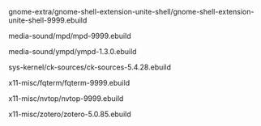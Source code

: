 gnome-extra/gnome-shell-extension-unite-shell/gnome-shell-extension-unite-shell-9999.ebuild

media-sound/mpd/mpd-9999.ebuild

media-sound/ympd/ympd-1.3.0.ebuild

sys-kernel/ck-sources/ck-sources-5.4.28.ebuild

x11-misc/fqterm/fqterm-9999.ebuild

x11-misc/nvtop/nvtop-9999.ebuild

x11-misc/zotero/zotero-5.0.85.ebuild
